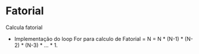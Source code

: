 # Fatorial
Calcula fatorial
- Implementação do loop For para calculo de Fatorial = N = N * (N-1) * (N-2) * (N-3) * ... * 1.
